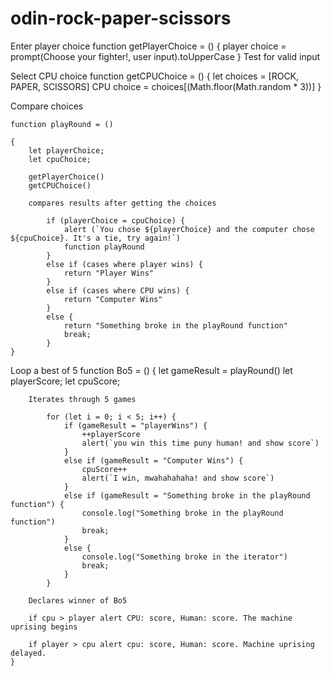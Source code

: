 # odin-rock-paper-scissors

Enter player choice
    function getPlayerChoice = () {
         player choice = prompt(Choose your fighter!, user input).toUpperCase
    }
    Test for valid input


Select CPU choice
    function getCPUChoice = () {
        let choices = [ROCK, PAPER, SCISSORS]
        CPU choice = choices[(Math.floor(Math.random * 3))]
    }


Compare choices

    function playRound = () 

    {   
        let playerChoice;
        let cpuChoice;

        getPlayerChoice()
        getCPUChoice()
        
        compares results after getting the choices

            if (playerChoice = cpuChoice) {
                alert (`You chose ${playerChoice} and the computer chose ${cpuChoice}. It's a tie, try again!`)
                function playRound
            }
            else if (cases where player wins) {
                return "Player Wins"
            }
            else if (cases where CPU wins) {
                return "Computer Wins"
            }
            else {
                return "Something broke in the playRound function"
                break;
            }
    }

Loop a best of 5
    function Bo5 = () {
        let gameResult = playRound()
        let playerScore;
        let cpuScore;

        Iterates through 5 games 

            for (let i = 0; i < 5; i++) {
                if (gameResult = "playerWins") {
                    ++playerScore
                    alert(`you win this time puny human! and show score`)
                }
                else if (gameResult = "Computer Wins") {
                    cpuScore++
                    alert(`I win, mwahahahaha! and show score`)
                }
                else if (gameResult = "Something broke in the playRound function") {
                    console.log("Something broke in the playRound function")
                    break;
                }
                else {
                    console.log("Something broke in the iterator")
                    break;
                }
            }
        
        Declares winner of Bo5

        if cpu > player alert CPU: score, Human: score. The machine uprising begins

        if player > cpu alert cpu: score, Human: score. Machine uprising delayed.
    }
